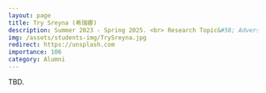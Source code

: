 ```yaml
---
layout: page
title: Try Sreyna (希瑞娜)
description: Summer 2023 - Spring 2025. <br> Research Topic&#58; Adversarial Attack on Face Recognition.
img: /assets/students-img/TrySreyna.jpg
redirect: https://unsplash.com
importance: 106
category: Alumni
---
```


TBD.
